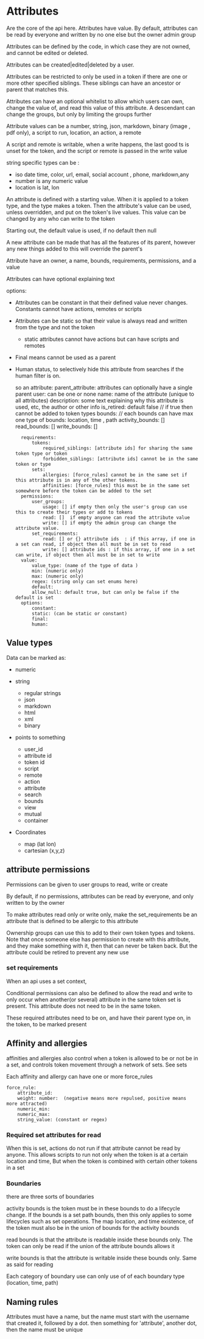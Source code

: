 # Attributes

Are the core of the api here. Attributes have value. By default, attributes can be read by everyone and written by no one else but the owner admin group

Attributes can be defined by the code, in which case they are not owned, and cannot be edited or deleted.

Attributes can be created|edited|deleted by a user.

Attributes can be restricted to only be used in a token if there are one or more other specified siblings.
These siblings can have an ancestor or parent that matches this.

Attributes can have an optional whitelist to allow which users can own, change the value of, and read this value of this attribute.
A descendant can change the groups, but only by limiting the groups further

Attribute values can be a number, string, json, markdown, binary (image , pdf only), a script to run, location, an action, a remote

A script and remote is writable, when a write happens, the last good ts is unset for the token, and the script or remote is passed in the write value

string specific types can be :
* iso date time, color, url, email, social account , phone, markdown,any
* number is any numeric value
* location is lat, lon

An attribute is defined with a starting value.
When it is applied to a token type, and the type makes a token. Then the attribute's value can be used, unless overridden, and put on the token's live values.
This value can be changed by any who can write to the token

Starting out, the default value is used, if no default then null

A new attribute can be made that has all the features of its parent, however any new things added to this will override the parent's

Attribute have an owner, a name, bounds, requirements, permissions, and a value

Attributes can have optional explaining text

options:
  * Attributes can be constant in that their defined value never changes. Constants cannot have actions, remotes or scripts
  * Attributes can be static so that their value is always read and written from the type and not the token
    * static attributes cannot have actions but can have scripts and remotes
  * Final means cannot be used as a parent
  * Human status, to selectively hide this attribute from searches if the human filter is on.


      so an attribute:
          parent_attribute: attributes can optionally have a single parent
          user: can be one or none
          name: name of the attribute (unique to all attributes)
          description: some text explaining why this attribute is used, etc, the author or other info
          is_retired: default false // if true then cannot be added to token types
          bounds:
              // each bounds can have max one type of bounds: location, time , path
              activity_bounds: [] 
              read_bounds: [] 
              write_bounds: []
            
          requirements:
              tokens:
                  required_siblings: [attribute ids] for sharing the same token type or token
                  forbidden_siblings: [attribute ids] cannot be in the same token or type
              sets:
                  allergies: [force_rules] cannot be in the same set if this attribute is in any of the other tokens. 
                  affinities: [force_rules] this must be in the same set somewhere before the token can be added to the set
          permissions:
              user_groups:
                  usage: [] if empty then only the user's group can use this to create their types or add to tokens 
                  read: []  if empty anyone can read the attribute value
                  write: [] if empty the admin group can change the attribute value.
              set_requirements: 
                  read: [] or {} attribute ids  : if this array, if one in a set can read, if object then all must be in set to read
                  write: [] attribute ids : if this array, if one in a set can write, if object then all must be in set to write
          value:
              value_type: (name of the type of data )
              min: (numeric only)
              max: (numeric only)
              regex: (string only can set enums here)
              default:
              allow_null: default true, but can only be false if the default is set
          options:
              constant:
              static: (can be static or constant)
              final:
              human:  

## Value types

Data can be marked as:

* numeric
* string
  * regular strings
  * json
  * markdown
  * html
  * xml
  * binary 

* points to something 
  * user_id
  * attribute id
  * token id
  * script
  * remote
  * action
  * attribute
  * search
  * bounds
  * view
  * mutual
  * container


* Coordinates
  * map (lat lon)
  * cartesian (x,y,z)


## attribute permissions
Permissions can be given to user groups to read, write or create

By default, if no permissions, attributes can be read by everyone, and only written to by the owner

To make attributes read only or write only, make the set_requirements be an attribute that is defined to be allergic to this attribute

Ownership groups can use this to add to their own token types and tokens.
Note that once someone else has permission to create with this attribute, and they make something with it, then that can never be taken back.
But the attribute could be retired to prevent any new use

### set requirements
When an api uses a set context,

Conditional permissions can also be defined to allow the read and write to only occur when another(or several) attribute in the same token set is present.
This attribute does not need to be in the same token.

These required attributes need to be on, and have their parent type on, in the token, to be marked present

## Affinity and allergies
affinities and allergies also control when a token is allowed to be or not be in a set, and controls token movement through a network of sets. See sets

Each affinity and allergy can have one or more force_rules

    force_rule:
        attribute_id:
        weight: number:  (negative means more repulsed, positive means more attracted)
        numeric_min:
        numeric_max:
        string_value: (constant or regex)

### Required set attributes for read

When this is set, actions do not run if that attribute cannot be read by anyone. This allows scripts to run not only when the token is at a certain location and time,
But when the token is combined with certain other tokens in a set


### Boundaries

there are three sorts of boundaries

activity bounds is the token must be in these bounds to do a lifecycle change. If the bounds is a set path bounds, then this only applies to some lifecycles such as set operations.
The map location, and time existence, of the token must also be in the union of bounds for the activity bounds

read bounds is that the attribute is readable inside these bounds only. The token can only be read if the union of the attribute bounds allows it

write bounds is that the attribute is writable inside these bounds only. Same as said for reading

Each category of boundary use can only use of of each boundary type (location, time, path)



## Naming rules

Attributes must have a name, but the name must start with the username that created it, followed by a dot. then something for 'attribute', another dot, then the name must be unique
